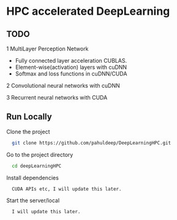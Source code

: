 # HPC accelerated DeepLearning
## TODO


1 MultiLayer Perception Network

- Fully connected layer acceleration CUBLAS.
- Element-wise(activation) layers with cuDNN
- Softmax and loss functions in cuDNN/CUDA

2 Convolutional neural networks with cuDNN

3 Recurrent neural networks with CUDA
## Run Locally

Clone the project

```bash
  git clone https://github.com/pahuldeep/DeepLearningHPC.git
```

Go to the project directory

```bash
  cd deepLearningHPC
```

Install dependencies

```bash
  CUDA APIs etc, I will update this later.
```

Start the server/local

```bash
  I will update this later.
```

